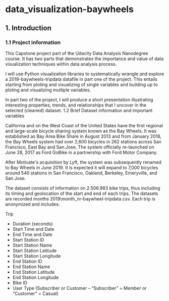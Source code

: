 # data_visualization-baywheels

## 1. Introduction

### 1.1 Project information

This Capstone project part of the Udacity Data Analysis Nanodegree course. It has two parts that demonstrates the importance and value of data visualization techniques within data analysis process.

I will use Python visualization libraries to systematically wrangle and explore a 2019-baywheels-tripdata datafile in part one of the project. This entails starting from ploting and visualizing of single variables and building up to ploting and visualizing multiple variables.

In part two of the project, I will produce a short presentation illustrating interesting properties, trends, and relationships that I uncover in the selected (cleaned) dataset.
1.2 Brief Dataset information and important variables

California and on the West Coast of the United States have the first regional and large-scale bicycle sharing system known as the Bay Wheels. It was established as Bay Area Bike Share in August 2013 and from January 2018, the Bay Wheels system had over 2,600 bicycles in 262 stations across San Francisco, East Bay and San Jose. The system officially re-launched on June 28, 2017 as Ford GoBike in a partnership with Ford Motor Company.

After Motivate's acquisition by Lyft, the system was subsequently renamed to Bay Wheels in June 2019. It is expected it will expand to 7,000 bicycles around 540 stations in San Francisco, Oakland, Berkeley, Emeryville, and San Jose.

The dataset consists of information on 2.506.983 bike trips, thus including its timing and geolocation of the start and end of each trips. The datasets are recorded months 2019\month_nr-baywheel-tripdata.csv. Each trip is anonymized and includes:

Trip
- Duration (seconds)
- Start Time and Date
- End Time and Date
- Start Station ID
- Start Station Name
- Start Station Latitude
- Start Station Longitude
- End Station ID
- End Station Name
- End Station Latitude
- End Station Longitude
- Bike ID
- User Type (Subscriber or Customer – “Subscriber” = Member or “Customer” = Casual)




